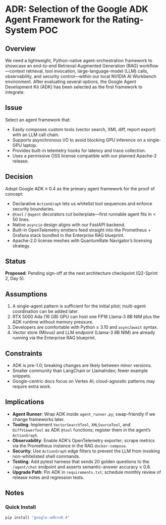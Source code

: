 # ADR: Selection of the Google ADK Agent Framework for the Rating-System POC

## Overview

We need a lightweight, Python-native agent-orchestration framework to showcase an end-to-end Retrieval-Augmented Generation (RAG) workflow—context retrieval, tool invocation, large-language-model (LLM) calls, observability, and security control—within our local NVIDIA AI Workbench environment. After evaluating several options, the Google Agent Development Kit (ADK) has been selected as the first framework to integrate.

## Issue

Select an agent framework that:

- Easily composes custom tools (vector search, XML diff, report export) with an LLM call chain.
- Supports asynchronous I/O to avoid blocking GPU inference on a single-GPU laptop.
- Provides built-in telemetry hooks for latency and trace collection.
- Uses a permissive OSS license compatible with our planned Apache-2 release.

## Decision

Adopt Google ADK ≥ 0.4 as the primary agent framework for the proof of concept:

- Declarative `ActionGraph` lets us whitelist tool sequences and enforce security boundaries.
- `@tool` / `@agent` decorators cut boilerplate—first runnable agent fits in < 50 lines.
- Native `asyncio` design aligns with our FastAPI backend.
- Built-in OpenTelemetry emitters feed straight into the Prometheus + Grafana stack bundled in the Enterprise RAG blueprint.
- Apache-2.0 license meshes with QuantumRate Navigator’s licensing strategy.

## Status

**Proposed**: Pending sign-off at the next architecture checkpoint (Q2-Sprint 2, Day 5).

## Assumptions

1. A single-agent pattern is sufficient for the initial pilot; multi-agent coordination can be added later.
2. RTX 5000 Ada (16 GB) GPU can host one FP16 Llama-3 8B NIM plus the ADK runtime without memory pressure.
3. Developers are comfortable with Python ≥ 3.10 and `async`/`await` syntax.
4. Vector store (Milvus) and LLM endpoint (Llama-3 8B NIM) are already running via the Enterprise RAG blueprint.

## Constraints

- ADK is pre-1.0; breaking changes are likely between minor versions.
- Smaller community than LangChain or LlamaIndex; fewer example snippets.
- Google-centric docs focus on Vertex AI; cloud-agnostic patterns may require extra work.

## Implications

- **Agent Runner**: Wrap ADK inside `agent_runner.py`; swap-friendly if we change frameworks later.
- **Tooling**: Implement `VectorSearchTool`, `XMLSourceTool`, and `DiffViewerTool` as ADK `@tool` functions; register them in the agent’s `ActionGraph`.
- **Observability**: Enable ADK’s OpenTelemetry exporter; scrape metrics via the Prometheus instance in the RAG `docker-compose`.
- **Security**: Use `ActionGraph` edge filters to prevent the LLM from invoking non-whitelisted shell commands.
- **Testing**: Add pytest harness that sends 20 golden questions to the `/agent/chat` endpoint and asserts semantic-answer accuracy ≥ 0.8.
- **Upgrade Path**: Pin ADK in `requirements.txt`; schedule monthly review of release notes and regression tests.

## Notes

### Quick Install

```bash
pip install "google-adk>=0.4"
